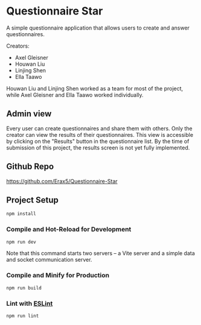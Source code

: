 # Questionnaire Star

A simple questionnaire application that allows users to create and answer questionnaires.

Creators:
- Axel Gleisner
- Houwan Liu
- Linjing Shen
- Ella Taawo

Houwan Liu and Linjing Shen worked as a team for most of the project, while Axel Gleisner and Ella Taawo worked individually.

## Admin view

Every user can create questionnaires and share them with others. Only the creator can view the results of their questionnaires. This view is accessible by clicking on the "Results" button in the questionnaire list. By the time of submission of this project, the results screen is not yet fully implemented.

## Github Repo

https://github.com/Erax5/Questionnaire-Star

## Project Setup

```sh
npm install
```

### Compile and Hot-Reload for Development

```sh
npm run dev
```

Note that this command starts two servers – a Vite server and a simple data and socket communication server.

### Compile and Minify for Production

```sh
npm run build
```

### Lint with [ESLint](https://eslint.org/)

```sh
npm run lint
```
